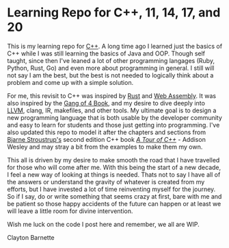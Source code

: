 # Learning Repo for C++, 11, 14, 17, and 20

This is my learning repo for [C++](http://cplusplus.org/). A long time ago I learned just the basics of C++ while I was still learning the basics of Java and OOP. Though self taught, since then I've leaned a lot of other programming langages (Ruby, Python, Rust, Go) and even more about programming in general. I still will not say I am the best, but the best is not needed to logically think about a problem and come up with a simple solution.

For me, this revisit to C++ was inspired by [Rust](https://www.rust-lang.org) and [Web Assembly](https://webassembly.org/). It was also inspired by the [Gang of 4 Book](https://www.amazon.com/Design-Patterns-Object-Oriented-Addison-Wesley-Professional-ebook/dp/B000SEIBB8), and my desire to dive deeply into [LLVM](https://llvm.org), clang, IR, makefiles, and other tools. My ultimate goal is to design a new programming language that is both usable by the developer community and easy to learn for students and those just getting into programming. I've also updated this repo to model it after the chapters and sections from [Bjarne Stroustrup's](http://www.stroustrup.com/) second edition C++ book [*A Tour of C++*](http://www.stroustrup.com/tour2.html) - Addison Wesley and may stray a bit from the examples to make them my own.

This all is driven by my desire to make smooth the road that I have travelled for those who will come after me. With this being the start of a new decade, I feel a new way of looking at things is needed. Thats not to say I have all of the answers or understand the gravity of whatever is created from my efforts, but I have invested a lot of time reinventing myself for the journey. So if I say, do or write something that seems crazy at first, bare with me and be patient so those happy accidents of the future can happen or at least we will leave a little room for divine intervention.

Wish me luck on the code I post here and remember, we all are WIP. 

Clayton Barnette
